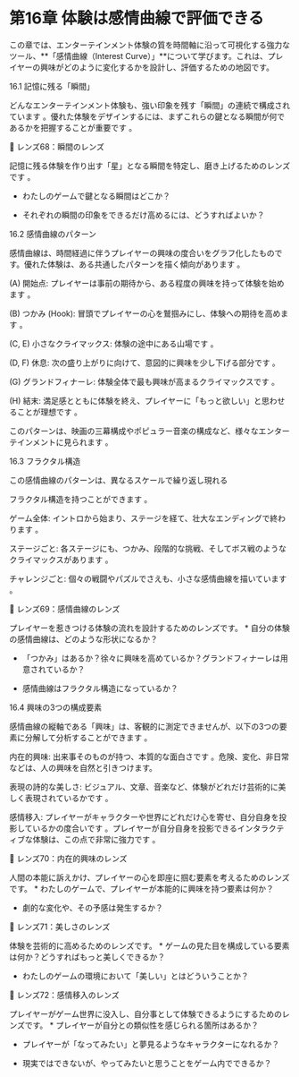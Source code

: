 # 第16章 体験は感情曲線で評価できる

この章では、エンターテインメント体験の質を時間軸に沿って可視化する強力なツール、**「感情曲線（Interest Curve）」**について学びます。これは、プレイヤーの興味がどのように変化するかを設計し、評価するための地図です。

16.1 記憶に残る「瞬間」

どんなエンターテインメント体験も、強い印象を残す「瞬間」の連続で構成されています 。優れた体験をデザインするには、まずこれらの鍵となる瞬間が何であるかを把握することが重要です 。

💎 レンズ68：瞬間のレンズ

記憶に残る体験を作り出す「星」となる瞬間を特定し、磨き上げるためのレンズです 。

* わたしのゲームで鍵となる瞬間はどこか？

* それぞれの瞬間の印象をできるだけ高めるには、どうすればよいか？

16.2 感情曲線のパターン

感情曲線は、時間経過に伴うプレイヤーの興味の度合いをグラフ化したものです。優れた体験は、ある共通したパターンを描く傾向があります 。

(A) 開始点: プレイヤーは事前の期待から、ある程度の興味を持って体験を始めます 。

(B) つかみ (Hook): 冒頭でプレイヤーの心を鷲掴みにし、体験への期待を高めます 。

(C, E) 小さなクライマックス: 体験の途中にある山場です 。

(D, F) 休息: 次の盛り上がりに向けて、意図的に興味を少し下げる部分です 。

(G) グランドフィナーレ: 体験全体で最も興味が高まるクライマックスです 。

(H) 結末: 満足感とともに体験を終え、プレイヤーに「もっと欲しい」と思わせることが理想です 。

このパターンは、映画の三幕構成やポピュラー音楽の構成など、様々なエンターテインメントに見られます 。

16.3 フラクタル構造

この感情曲線のパターンは、異なるスケールで繰り返し現れる

フラクタル構造を持つことができます 。

ゲーム全体: イントロから始まり、ステージを経て、壮大なエンディングで終わります 。

ステージごと: 各ステージにも、つかみ、段階的な挑戦、そしてボス戦のようなクライマックスがあります 。

チャレンジごと: 個々の戦闘やパズルでさえも、小さな感情曲線を描いています 。

💎 レンズ69：感情曲線のレンズ

プレイヤーを惹きつける体験の流れを設計するためのレンズです。 * 自分の体験の感情曲線は、どのような形状になるか？

* 「つかみ」はあるか？徐々に興味を高めているか？グランドフィナーレは用意されているか？

* 感情曲線はフラクタル構造になっているか？

16.4 興味の3つの構成要素

感情曲線の縦軸である「興味」は、客観的に測定できませんが、以下の3つの要素に分解して分析することができます 。

内在的興味: 出来事そのものが持つ、本質的な面白さです 。危険、変化、非日常などは、人の興味を自然と引きつけます。

表現の詩的な美しさ: ビジュアル、文章、音楽など、体験がどれだけ芸術的に美しく表現されているかです 。

感情移入: プレイヤーがキャラクターや世界にどれだけ心を寄せ、自分自身を投影しているかの度合いです 。プレイヤーが自分自身を投影できるインタラクティブな体験は、この点で非常に強力です 。

💎 レンズ70：内在的興味のレンズ

人間の本能に訴えかけ、プレイヤーの心を即座に掴む要素を考えるためのレンズです。 * わたしのゲームで、プレイヤーが本能的に興味を持つ要素は何か？

* 劇的な変化や、その予感は発生するか？

💎 レンズ71：美しさのレンズ

体験を芸術的に高めるためのレンズです。 * ゲームの見た目を構成している要素は何か？どうすればもっと美しくできるか？

* わたしのゲームの環境において「美しい」とはどういうことか？

💎 レンズ72：感情移入のレンズ

プレイヤーがゲーム世界に没入し、自分事として体験できるようにするためのレンズです。 * プレイヤーが自分との類似性を感じられる箇所はあるか？

* プレイヤーが「なってみたい」と夢見るようなキャラクターになれるか？

* 現実ではできないが、やってみたいと思うことをゲーム内でできるか？



